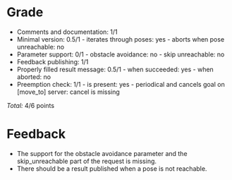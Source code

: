 Grade
=====

* Comments and documentation: 1/1
* Minimal version: 0.5/1
      - iterates through poses: yes
      - aborts when pose unreachable: no
* Parameter support: 0/1
      - obstacle avoidance: no
      - skip unreachable: no
* Feedback publishing: 1/1
* Properly filled result message: 0.5/1
      - when succeeded: yes
      - when aborted: no
* Preemption check: 1/1
      - is present: yes
      - periodical and cancels goal on [move_to] server: cancel is missing

_Total:_ 4/6 points


Feedback
========
- The support for the obstacle avoidance parameter and the skip_unreachable part of the request is missing.
- There should be a result published when a pose is not reachable.